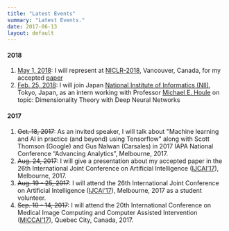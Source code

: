 ```yaml
---
title: "Latest Events"
summary: "Latest Events."
date: 2017-06-13
layout: default
---
```

<h4>2018</h4>
<ol>
  <li><u>May 1, 2018</u>: I will represent at <a href="https://iclr.cc"> NICLR-2018</a>, Vancouver, Canada, for my accepted <a href="https://iclr.cc/Conferences/2018/Schedule?showEvent=377">paper</a> </li>
  <li><u>Feb. 25, 2018</u>: I will join Japan <a href="http://www.nii.ac.jp/en/"> National Institute of Informatics (NII)</a>, Tokyo, Japan, as an intern working with Professor <a href="http://research.nii.ac.jp/~meh/">Michael E. Houle</a> on topic: Dimensionality Theory with Deep Neural Networks </li>
</ol>

<h4>2017</h4>
<ol>
<li><strike>Oct. 18, 2017</strike>: As an invited speaker, I will talk about "Machine learning and AI in practice (and beyond) using Tensorflow" along with Scott Thomson (Google) and Gus Nalwan (Carsales) in 2017 IAPA National Conference “Advancing Analytics”, Melbourne, 2017.</li>
  <li><strike>Aug. 24, 2017</strike>: I will give a presentation about my accepted paper in the 26th International Joint Conference on Artificial Intelligence (<a href="https://ijcai-17.org">IJCAI’17</a>), Melbourne, 2017.</li>
  <li><strike>Aug. 19 - 25, 2017</strike>: I will attend the 26th International Joint Conference on Artificial Intelligence (<a href="https://ijcai-17.org">IJCAI’17</a>), Melbourne, 2017 as a student volunteer.</li>
  <li><strike>Sep. 10 - 14, 2017</strike>: I will attend the 20th International Conference on Medical Image Computing and Computer Assisted Intervention (<a href="http://www.miccai2017.org">MICCAI’17</a>), Quebec City, Canada, 2017.</li>
</ol>